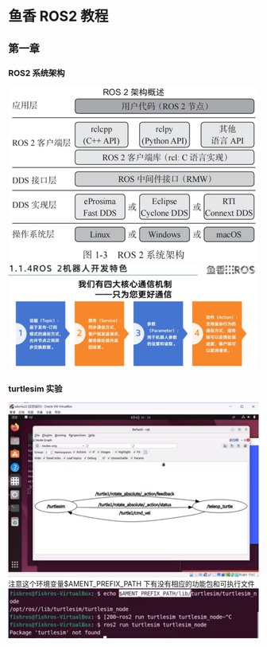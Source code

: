 # 鱼香 ROS2 教程

## 第一章

### ROS2 系统架构

![alt text](img/2024-12-09-22-26-22.png)
![alt text](img/2024-12-09-22-30-18.png)

### turtlesim 实验

![alt text](img/2024-12-12-19-13-19.png)
注意这个环境变量$AMENT_PREFIX_PATH 下有没有相应的功能包和可执行文件
![alt text](img/2024-12-12-19-49-38.png)
